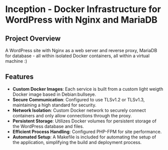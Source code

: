 # Inception - Docker Infrastructure for WordPress with Nginx and MariaDB

## Project Overview

A WordPress site with Nginx as a web server and reverse proxy, MariaDB for database - all within isolated Docker containers, all within a virtual machine :)

## Features

- **Custom Docker Images**: Each service is built from a custom light weigth Docker image based in Debian:bullseye.
- **Secure Communication**: Configured to use TLSv1.2 or TLSv1.3, maintaining a high standard for security.
- **Network Isolation**: Custom Docker network to securely connect containers and only allow connections through the proxy.
- **Persistent Storage**: Utilizes Docker volumes for persistent storage of the WordPress database and files.
- **Efficient Process Handling**: Configured PHP-FPM for site performance.
- **Automated Setup**: A Makefile is included for automating the setup of the application, simplifying the build and deployment process.
